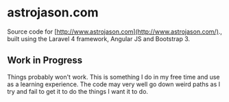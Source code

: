 astrojason.com
==============
Source code for [http://www.astrojason.com](http://www.astrojason.com/)., built using the Laravel 4 framework, Angular JS and Bootstrap 3.

Work in Progress
----------------
Things probably won't work. This is something I do in my free time and use as a learning experience. The code may very well go down weird paths as I try and fail to get it to do the things I want it to do.